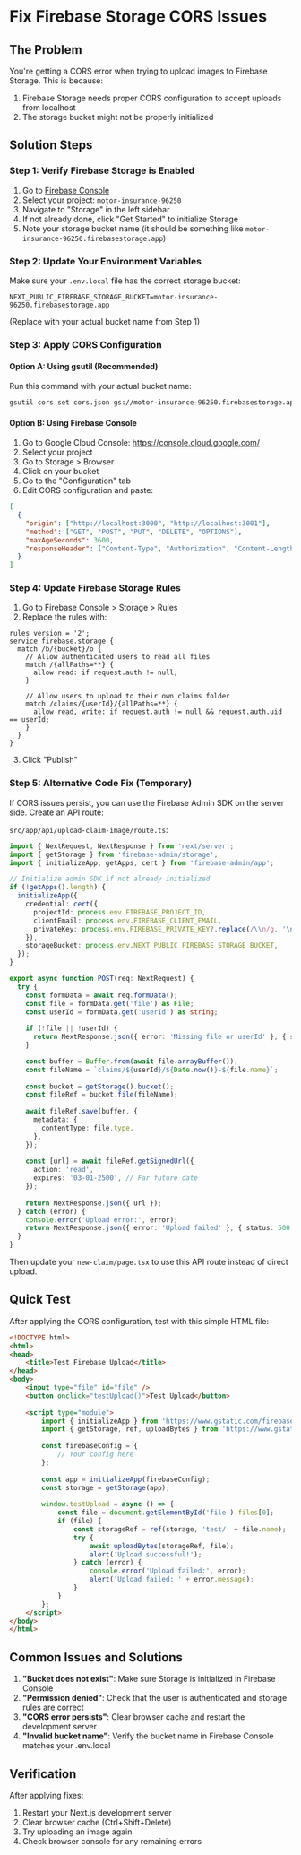 # Fix Firebase Storage CORS Issues

## The Problem
You're getting a CORS error when trying to upload images to Firebase Storage. This is because:
1. Firebase Storage needs proper CORS configuration to accept uploads from localhost
2. The storage bucket might not be properly initialized

## Solution Steps

### Step 1: Verify Firebase Storage is Enabled
1. Go to [Firebase Console](https://console.firebase.google.com/)
2. Select your project: `motor-insurance-96250`
3. Navigate to "Storage" in the left sidebar
4. If not already done, click "Get Started" to initialize Storage
5. Note your storage bucket name (it should be something like `motor-insurance-96250.firebasestorage.app`)

### Step 2: Update Your Environment Variables
Make sure your `.env.local` file has the correct storage bucket:
```
NEXT_PUBLIC_FIREBASE_STORAGE_BUCKET=motor-insurance-96250.firebasestorage.app
```
(Replace with your actual bucket name from Step 1)

### Step 3: Apply CORS Configuration

#### Option A: Using gsutil (Recommended)
Run this command with your actual bucket name:
```bash
gsutil cors set cors.json gs://motor-insurance-96250.firebasestorage.app
```

#### Option B: Using Firebase Console
1. Go to Google Cloud Console: https://console.cloud.google.com/
2. Select your project
3. Go to Storage > Browser
4. Click on your bucket
5. Go to the "Configuration" tab
6. Edit CORS configuration and paste:
```json
[
  {
    "origin": ["http://localhost:3000", "http://localhost:3001"],
    "method": ["GET", "POST", "PUT", "DELETE", "OPTIONS"],
    "maxAgeSeconds": 3600,
    "responseHeader": ["Content-Type", "Authorization", "Content-Length", "User-Agent", "x-goog-resumable"]
  }
]
```

### Step 4: Update Firebase Storage Rules
1. Go to Firebase Console > Storage > Rules
2. Replace the rules with:
```
rules_version = '2';
service firebase.storage {
  match /b/{bucket}/o {
    // Allow authenticated users to read all files
    match /{allPaths=**} {
      allow read: if request.auth != null;
    }
    
    // Allow users to upload to their own claims folder
    match /claims/{userId}/{allPaths=**} {
      allow read, write: if request.auth != null && request.auth.uid == userId;
    }
  }
}
```
3. Click "Publish"

### Step 5: Alternative Code Fix (Temporary)
If CORS issues persist, you can use the Firebase Admin SDK on the server side. Create an API route:

`src/app/api/upload-claim-image/route.ts`:
```typescript
import { NextRequest, NextResponse } from 'next/server';
import { getStorage } from 'firebase-admin/storage';
import { initializeApp, getApps, cert } from 'firebase-admin/app';

// Initialize admin SDK if not already initialized
if (!getApps().length) {
  initializeApp({
    credential: cert({
      projectId: process.env.FIREBASE_PROJECT_ID,
      clientEmail: process.env.FIREBASE_CLIENT_EMAIL,
      privateKey: process.env.FIREBASE_PRIVATE_KEY?.replace(/\\n/g, '\n'),
    }),
    storageBucket: process.env.NEXT_PUBLIC_FIREBASE_STORAGE_BUCKET,
  });
}

export async function POST(req: NextRequest) {
  try {
    const formData = await req.formData();
    const file = formData.get('file') as File;
    const userId = formData.get('userId') as string;
    
    if (!file || !userId) {
      return NextResponse.json({ error: 'Missing file or userId' }, { status: 400 });
    }

    const buffer = Buffer.from(await file.arrayBuffer());
    const fileName = `claims/${userId}/${Date.now()}-${file.name}`;
    
    const bucket = getStorage().bucket();
    const fileRef = bucket.file(fileName);
    
    await fileRef.save(buffer, {
      metadata: {
        contentType: file.type,
      },
    });
    
    const [url] = await fileRef.getSignedUrl({
      action: 'read',
      expires: '03-01-2500', // Far future date
    });
    
    return NextResponse.json({ url });
  } catch (error) {
    console.error('Upload error:', error);
    return NextResponse.json({ error: 'Upload failed' }, { status: 500 });
  }
}
```

Then update your `new-claim/page.tsx` to use this API route instead of direct upload.

## Quick Test
After applying the CORS configuration, test with this simple HTML file:
```html
<!DOCTYPE html>
<html>
<head>
    <title>Test Firebase Upload</title>
</head>
<body>
    <input type="file" id="file" />
    <button onclick="testUpload()">Test Upload</button>
    
    <script type="module">
        import { initializeApp } from 'https://www.gstatic.com/firebasejs/10.7.1/firebase-app.js';
        import { getStorage, ref, uploadBytes } from 'https://www.gstatic.com/firebasejs/10.7.1/firebase-storage.js';
        
        const firebaseConfig = {
            // Your config here
        };
        
        const app = initializeApp(firebaseConfig);
        const storage = getStorage(app);
        
        window.testUpload = async () => {
            const file = document.getElementById('file').files[0];
            if (file) {
                const storageRef = ref(storage, 'test/' + file.name);
                try {
                    await uploadBytes(storageRef, file);
                    alert('Upload successful!');
                } catch (error) {
                    console.error('Upload failed:', error);
                    alert('Upload failed: ' + error.message);
                }
            }
        };
    </script>
</body>
</html>
```

## Common Issues and Solutions

1. **"Bucket does not exist"**: Make sure Storage is initialized in Firebase Console
2. **"Permission denied"**: Check that the user is authenticated and storage rules are correct
3. **"CORS error persists"**: Clear browser cache and restart the development server
4. **"Invalid bucket name"**: Verify the bucket name in Firebase Console matches your .env.local

## Verification
After applying fixes:
1. Restart your Next.js development server
2. Clear browser cache (Ctrl+Shift+Delete)
3. Try uploading an image again
4. Check browser console for any remaining errors
